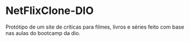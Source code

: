# NetFlixClone-DIO
Protótipo de um site de críticas para filmes, livros e séries feito com base nas aulas do bootcamp da dio.
